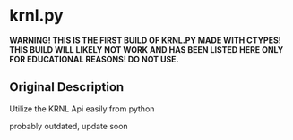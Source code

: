 # krnl.py
**WARNING! THIS IS THE FIRST BUILD OF KRNL.PY MADE WITH CTYPES! THIS BUILD WILL LIKELY NOT WORK AND HAS BEEN LISTED HERE ONLY FOR EDUCATIONAL REASONS! DO NOT USE.**

## Original Description
Utilize the KRNL Api easily from python

probably outdated, update soon
